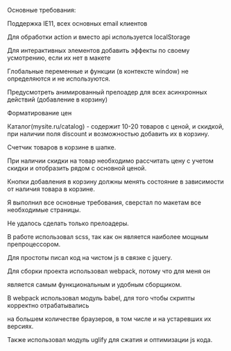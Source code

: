 Основные требования:
 
Поддержка IE11, всех основных email клиентов

Для обработки action и вместо api используется localStorage

Для интерактивных элементов добавить эффекты по своему усмотрению, если их нет в макете

Глобальные переменные и функции (в контексте window) не определяются и не используются.

Предусмотреть анимированный прелоадер для всех асинхронных действий (добавление в корзину)

Форматирование цен

Каталог(mysite.ru/catalog) - содержит 10-20 товаров с ценой, и скидкой, при наличии поля discount и возможностью добавить их в корзину. 

Счетчик товаров в корзине в шапке.

При наличии скидки на товар необходимо рассчитать цену с учетом скидки и отобразить рядом с основной ценой.

Кнопки добавления в корзину должны менять состояние в зависимости от наличия  товара в корзине.

Я выполнил все основные требования, сверстал по макетам все необходимые страницы. 

Не удалось сделать только прелоадеры. 

В работе использовал scss, так как он является наиболее мощным препроцессором.

Для простоты писал код на чистом js в связке с jquery.

Для сборки проекта использовал webpack, потому что для меня он

является самым функциональным и удобным сборщиком. 

В webpack использовал модуль babel, для того чтобы скрипты корректно отрабатывались

на большем количестве браузеров, в том числе и на устаревших их версиях. 

Также использовал модуль uglify для сжатия и оптимизации js кода. 


